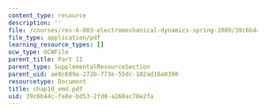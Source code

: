 ```yaml
---
content_type: resource
description: ''
file: /courses/res-6-003-electromechanical-dynamics-spring-2009/39c6b44cfe8ebd532fd8a260ac78e2fa_chap10_emd.pdf
file_type: application/pdf
learning_resource_types: []
ocw_type: OCWFile
parent_title: Part II
parent_type: SupplementalResourceSection
parent_uid: ae8c689a-272b-773e-55dc-102ad16a0390
resourcetype: Document
title: chap10_emd.pdf
uid: 39c6b44c-fe8e-bd53-2fd8-a260ac78e2fa
---
```


